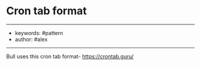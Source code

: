 # Cron tab format
---
- keywords: #pattern 
- author: #alex
---
Bull uses this cron tab format- https://crontab.guru/